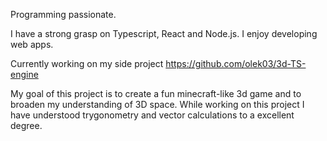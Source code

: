 Programming passionate.

I have a strong grasp on Typescript, React and Node.js. I enjoy developing web apps.

Currently working on my side project https://github.com/olek03/3d-TS-engine

My goal of this project is to create a fun minecraft-like 3d game and to broaden my understanding of 3D space. While working on this project I have understood trygonometry and vector calculations to a excellent degree.
